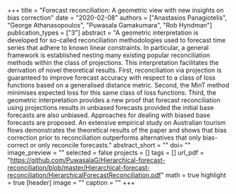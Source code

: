 +++
title = "Forecast reconciliation: A geometric view with new insights on bias correction"
date = "2020-02-08"
authors = ["Anastasios Panagiotelis", "George Athanasopoulos", "Puwasala Gamakumara", "Rob Hyndman"]
publication_types = ["3"]
abstract = "A geometric interpretation is developed for so-called reconciliation methodologies used to forecast time series that adhere to known linear constraints. In particular, a general framework is established nesting many existing popular reconciliation methods within the class of projections. This interpretation facilitates the derivation of novel theoretical results. First, reconciliation via projection is guaranteed to improve forecast accuracy with respect to a class of loss functions based on a generalised distance metric. Second, the MinT method minimises expected loss for this same class of loss functions.  Third, the geometric interpretation provides a new proof that forecast reconciliation using projections results in unbiased forecasts provided the initial base forecasts are also unbiased.  Approaches for dealing with biased base forecasts are proposed. An extensive empirical study on Australian tourism flows demonstrates the theoretical results of the paper and shows that bias correction prior to reconciliation outperforms alternatives that only bias-correct or only reconcile forecasts."
abstract_short = ""
doi= ""
image_preview = ""
selected = false
projects = []
tags = []
url_pdf = "https://github.com/PuwasalaG/Hierarchical-forecast-reconciliation/blob/master/Hierarchical-forecast-reconciliation/HierarchicalForecastReconciliation.pdf"
math = true
highlight = true
[header]
image = ""
caption = ""
+++
